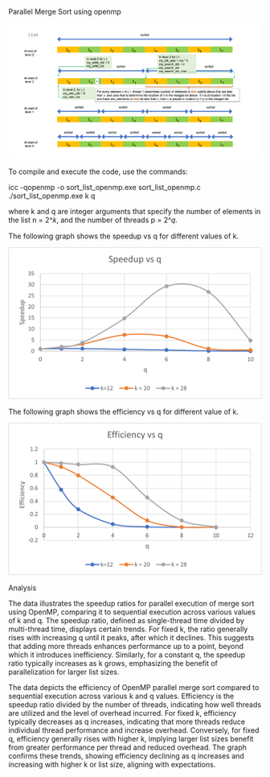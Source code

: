 Parallel Merge Sort using openmp

![Parallel Merge Sort](https://github.com/susavlsh10/Parallel-Computing/blob/main/images/MergeSort.png)


To compile and execute the code, use the commands:

icc -qopenmp -o sort_list_openmp.exe sort_list_openmp.c
./sort_list_openmp.exe k q

where k and q are integer arguments that specify the number of elements in the list n = 2^𝑘, and the number of threads p = 2^𝑞.


The following graph shows the speedup vs q for different values of k.

![speedup vs q](https://github.com/susavlsh10/Parallel-Computing/blob/main/Parallel%20Merge%20Sort%20using%20openmp/Speedup.png)

The following graph shows the efficiency vs q for different value of k.

![efficiency vs q](https://github.com/susavlsh10/Parallel-Computing/blob/main/Parallel%20Merge%20Sort%20using%20openmp/Efficiency.png)

Analysis

The data illustrates the speedup ratios for parallel execution of merge sort using OpenMP, comparing it to sequential execution across various values of k and q. The speedup ratio, defined as single-thread time divided by multi-thread time, displays certain trends. For fixed k, the ratio generally rises with increasing q until it peaks, after which it declines. This suggests that adding more threads enhances performance up to a point, beyond which it introduces inefficiency. Similarly, for a constant q, the speedup ratio typically increases as k grows, emphasizing the benefit of parallelization for larger list sizes. 

The data depicts the efficiency of OpenMP parallel merge sort compared to sequential execution across various k and q values. Efficiency is the speedup ratio divided by the number of threads, indicating how well threads are utilized and the level of overhead incurred. For fixed k, efficiency typically decreases as q increases, indicating that more threads reduce individual thread performance and increase overhead. Conversely, for fixed q, efficiency generally rises with higher k, implying larger list sizes benefit from greater performance per thread and reduced overhead. The graph confirms these trends, showing efficiency declining as q increases and increasing with higher k or list size, aligning with expectations.





